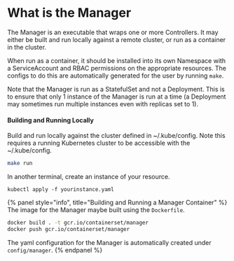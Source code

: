 # What is the Manager

The Manager is an executable that wraps one or more Controllers.  It may
either be built and run locally against a remote cluster, or run as a container
in the cluster.

When run as a container, it should be installed into its own Namespace with a
ServiceAccount and RBAC permissions on the appropriate resources.  The configs
to do this are automatically generated for the user by running `make`.

Note that the Manager is run as a StatefulSet and not a Deployment.  This
is to ensure that only 1 instance of the Manager is run at a time (a Deployment
may sometimes run multiple instances even with replicas set to 1).

#### Building and Running Locally

Build and run locally against the cluster defined in ~/.kube/config.  Note
this requires a running Kubernetes cluster to be accessible with the
~/.kube/config.

```bash
make run
```

In another terminal, create an instance of your resource.

`kubectl apply -f yourinstance.yaml`

{% panel style="info", title="Building and Running a Manager Container" %}
The image for the Manager maybe built using the `Dockerfile`.

```bash
docker build . -t gcr.io/containerset/manager
docker push gcr.io/containerset/manager
```

The yaml configuration for the Manager is automatically created under
`config/manager`.
{% endpanel %}
